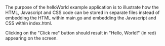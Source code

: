 The purpose of the helloWorld example application is to illustrate how the HTML, Javascript and CSS code can be stored in separate files instead of embedding the HTML within main.go and embedding the Javascript and CSS within index.html.

Clicking on the "Click me" button should result in "Hello, World!" (in red) appearing on the screen.


